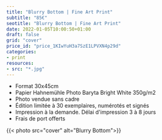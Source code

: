 ```yaml
---
title: "Blurry Bottom | Fine Art Print"
subtitle: "85€"
seotitle: "Blurry Bottom | Fine Art Print"
date: 2022-01-05T10:00:50+01:00
draft: false
grid: "cover"
price_id: "price_1KIwYuH3a7SzE1LPVXN4p29d"
categories:
- print
resources:
- src: "*.jpg"
---
```



* Format 30x45cm
* Papier Hahnemühle Photo Baryta Bright White 350g/m2
* Photo vendue sans cadre
* Édition limitée à 30 exemplaires, numérotés et signés
* Impression à la demande. Délai d'impression 3 à 8 jours
* Frais de port offerts

{{< photo src="cover" alt="Blurry Bottom">}}
